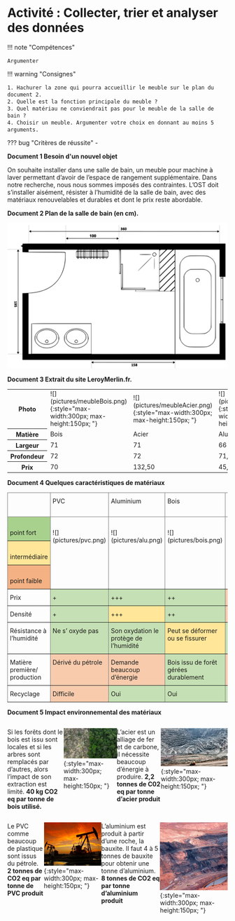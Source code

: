 # Activité : Collecter, trier et analyser des données

!!! note "Compétences"

    Argumenter 

!!! warning "Consignes"

    1. Hachurer la zone qui pourra accueillir le meuble sur le plan du document 2.
    2. Quelle est la fonction principale du meuble ? 
    3. Quel matériau ne conviendrait pas pour le meuble de la salle de bain ?
    4. Choisir un meuble. Argumenter votre choix en donnant au moins 5 arguments.

    
??? bug "Critères de réussite"
    - 



<div markdown style="page-break-after: always;">

**Document 1 Besoin d'un nouvel objet**

On souhaite installer dans une salle de bain, un meuble pour machine à laver permettant d’avoir de l’espace de rangement supplémentaire. Dans notre recherche, nous nous sommes imposés des contraintes. L’OST doit s’installer aisément, résister à l’humidité de la salle de bain, avec des matériaux renouvelables et durables et dont le prix reste abordable.



**Document 2 Plan de la salle de bain (en cm).**

![](pictures/planSDB.png)



</div>

**Document 3 Extrait du site LeroyMerlin.fr.**

<table markdown >
<tbody markdown >
<tr markdown >
<th>Photo</th>
<td markdown >![](pictures/meubleBois.png){:style="max-width:300px; max-height:150px; "}</td>
<td markdown >![](pictures/meubleAcier.png){:style="max-width:300px; max-height:150px; "}</td>
<td markdown >![](pictures/meubleAlu.png){:style="max-width:300px; max-height:150px; "}</td>
<td markdown >![](pictures/meublePVC1.png){:style="max-width:300px; max-height:150px; "}</td>
<td markdown >![](pictures/meublePVC2.png){:style="max-width:300px; max-height:150px; "}</td>
</tr>

<tr>
<th>Matière</th>
<td>Bois</td>
<td>Acier</td>
<td>Aluminium</td>
<td>PVC</td>
<td>PVC</td>
</tr>

<tr>
<th>Largeur</th>
<td>71</td>
<td>71</td>
<td>66</td>
<td>162</td>
<td>71</td>
</tr>

<tr>
<th>Profondeur</th>

<td>72</td>
<td>72</td>
<td>71,5</td>
<td>72</td>
<td>71</td>
</tr>


<tr>
<th>Prix</th>
<td>70</td>
<td>132,50</td>
<td>45,99</td>
<td>180</td>
<td>99</td>
</tr>
</tbody>
</table>



**Document 4 Quelques caractéristiques de matériaux**


<table  markdown  style="border-collapse:collapse;border-spacing:0;table-layout: fixed; width: 100%" class="tg"><colgroup><col style="width: 20%"><col style="width: 20%"><col style="width: 20%"><col style="width: 20%"><col style="width: 20%"></colgroup>
<thead>
<tr><th style="border-color:inherit;border-style:solid;border-width:1px;overflow:hidden;padding:10px 5px;text-align:left;vertical-align:top;word-break:normal"><span style="font-style:normal"> </span><br><span style="font-style:normal">&nbsp;&nbsp;				</span> 			</th><th style="border-color:inherit;border-style:solid;border-width:1px;font-weight:normal;overflow:hidden;padding:10px 5px;text-align:left;vertical-align:top;word-break:normal"> PVC 			</th><th style="border-color:inherit;border-style:solid;border-width:1px;font-weight:normal;overflow:hidden;padding:10px 5px;text-align:left;vertical-align:top;word-break:normal"> Aluminium 			</th>
<th style="border-color:inherit;border-style:solid;border-width:1px;font-weight:normal;overflow:hidden;padding:10px 5px;text-align:left;vertical-align:top;word-break:normal"> Bois 			</th><th style="border-color:inherit;border-style:solid;border-width:1px;font-weight:normal;overflow:hidden;padding:10px 5px;text-align:left;vertical-align:top;word-break:normal"> Acier 			</th></tr>
</thead>
<tbody  markdown >
<tr  markdown ><td style="background-color:#A9D18E;border-color:inherit;border-style:solid;border-width:1px;overflow:hidden;padding:10px 5px;text-align:left;vertical-align:top;word-break:normal"><span style="font-style:normal"> 			</span><br><span style="font-style:normal">  			</span><span style="background-color:#A9D18E"> 		</span><span style="font-style:normal">point fort</span></td>
<td markdown style="border-color:inherit;border-style:solid;border-width:1px;overflow:hidden;padding:10px 5px;text-align:left;vertical-align:top;word-break:normal" rowspan="3"><br>![](pictures/pvc.png)</td>
<td  markdown  style="border-color:inherit;border-style:solid;border-width:1px;overflow:hidden;padding:10px 5px;text-align:left;vertical-align:top;word-break:normal" rowspan="3"><br>![](pictures/alu.png)</td>
<td markdown  style="border-color:inherit;border-style:solid;border-width:1px;overflow:hidden;padding:10px 5px;text-align:left;vertical-align:top;word-break:normal" rowspan="3"><br>![](pictures/bois.png)</td>
<td markdown  style="border-color:inherit;border-style:solid;border-width:1px;overflow:hidden;padding:10px 5px;text-align:left;vertical-align:top;word-break:normal" rowspan="3"><br>![](pictures/acier.png)</td>
</tr>
<tr><td style="background-color:#FFE699;border-color:inherit;border-style:solid;border-width:1px;overflow:hidden;padding:10px 5px;text-align:left;vertical-align:top;word-break:normal"><span style="font-style:normal"> 			</span><br><span style="font-style:normal">  			</span><span style="background-color:#FFE699"> 		</span><span style="font-style:normal">intermédiaire</span></td></tr><tr><td style="background-color:#F4B183;border-color:inherit;border-style:solid;border-width:1px;overflow:hidden;padding:10px 5px;text-align:left;vertical-align:top;word-break:normal"><span style="font-style:normal"> 			</span><br><span style="font-style:normal">  			</span><span style="background-color:#F4B183"> 		</span><span style="font-style:normal">point 			faible</span></td></tr>
<tr><td style="border-color:inherit;border-style:solid;border-width:1px;overflow:hidden;padding:10px 5px;text-align:left;vertical-align:top;word-break:normal"> Prix 			</td><td style="background-color:#C5E0B4;border-color:inherit;border-style:solid;border-width:1px;overflow:hidden;padding:10px 5px;text-align:left;vertical-align:top;word-break:normal"> <span style="font-style:normal">+</span><span style="background-color:#C5E0B4"> 			</span></td><td style="background-color:#C5E0B4;border-color:inherit;border-style:solid;border-width:1px;overflow:hidden;padding:10px 5px;text-align:left;vertical-align:top;word-break:normal"> <span style="font-style:normal">+++</span><span style="background-color:#C5E0B4"> 			</span></td>
<td style="background-color:#C5E0B4;border-color:inherit;border-style:solid;border-width:1px;overflow:hidden;padding:10px 5px;text-align:left;vertical-align:top;word-break:normal"> <span style="font-style:normal">++</span><span style="background-color:#C5E0B4"> 			</span></td><td style="background-color:#F8CBAD;border-color:inherit;border-style:solid;border-width:1px;overflow:hidden;padding:10px 5px;text-align:left;vertical-align:top;word-break:normal"> <span style="font-style:normal">++++</span><span style="background-color:#F8CBAD"> 			</span></td></tr>
<tr><td style="border-color:inherit;border-style:solid;border-width:1px;overflow:hidden;padding:10px 5px;text-align:left;vertical-align:top;word-break:normal"> Densité 			</td><td style="background-color:#C5E0B4;border-color:inherit;border-style:solid;border-width:1px;overflow:hidden;padding:10px 5px;text-align:left;vertical-align:top;word-break:normal"> <span style="font-style:normal">+</span><span style="background-color:#C5E0B4"> 			</span></td><td style="background-color:#FFE699;border-color:inherit;border-style:solid;border-width:1px;overflow:hidden;padding:10px 5px;text-align:left;vertical-align:top;word-break:normal"> <span style="font-style:normal">+++</span><span style="background-color:#FFE699"> 			</span></td>
<td style="background-color:#C5E0B4;border-color:inherit;border-style:solid;border-width:1px;overflow:hidden;padding:10px 5px;text-align:left;vertical-align:top;word-break:normal"> <span style="font-style:normal">++</span><span style="background-color:#C5E0B4"> 			</span></td><td style="background-color:#F8CBAD;border-color:inherit;border-style:solid;border-width:1px;overflow:hidden;padding:10px 5px;text-align:left;vertical-align:top;word-break:normal"> <span style="font-style:normal">++++++++</span><span style="background-color:#F8CBAD"> 			</span></td></tr>
<tr><td style="border-color:inherit;border-style:solid;border-width:1px;overflow:hidden;padding:10px 5px;text-align:left;vertical-align:top;word-break:normal"> Résistance à l’humidité 			</td><td style="background-color:#C5E0B4;border-color:inherit;border-style:solid;border-width:1px;overflow:hidden;padding:10px 5px;text-align:left;vertical-align:top;word-break:normal"> <span style="font-style:normal">Ne s’ oxyde pas</span><span style="background-color:#C5E0B4"> 			</span></td><td style="background-color:#C5E0B4;border-color:inherit;border-style:solid;border-width:1px;overflow:hidden;padding:10px 5px;text-align:left;vertical-align:top;word-break:normal"> <span style="font-style:normal">Son oxydation le protège de l’humidité</span><span style="background-color:#C5E0B4"> 			</span></td>
<td style="background-color:#FFE699;border-color:inherit;border-style:solid;border-width:1px;overflow:hidden;padding:10px 5px;text-align:left;vertical-align:top;word-break:normal"> <span style="font-style:normal">Peut se déformer ou se fissurer</span><span style="background-color:#FFE699"> 			</span></td><td style="background-color:#C5E0B4;border-color:inherit;border-style:solid;border-width:1px;overflow:hidden;padding:10px 5px;text-align:left;vertical-align:top;word-break:normal"> <span style="font-style:normal">Inoxydable</span><span style="background-color:#C5E0B4"> 			</span></td></tr>
<tr><td style="border-color:inherit;border-style:solid;border-width:1px;overflow:hidden;padding:10px 5px;text-align:left;vertical-align:top;word-break:normal"> Matière première/ production 			</td><td style="background-color:#F8CBAD;border-color:inherit;border-style:solid;border-width:1px;overflow:hidden;padding:10px 5px;text-align:left;vertical-align:top;word-break:normal"> <span style="font-style:normal">Dérivé du pétrole</span><span style="background-color:#F8CBAD"> 			</span></td><td style="background-color:#F8CBAD;border-color:inherit;border-style:solid;border-width:1px;overflow:hidden;padding:10px 5px;text-align:left;vertical-align:top;word-break:normal"> <span style="font-style:normal">Demande beaucoup d’énergie</span><span style="background-color:#F8CBAD"> 			</span></td>
<td style="background-color:#C5E0B4;border-color:inherit;border-style:solid;border-width:1px;overflow:hidden;padding:10px 5px;text-align:left;vertical-align:top;word-break:normal"> <span style="font-style:normal">Bois issu de forêt gérées durablement</span><span style="background-color:#C5E0B4"> 			</span></td><td style="background-color:#F8CBAD;border-color:inherit;border-style:solid;border-width:1px;overflow:hidden;padding:10px 5px;text-align:left;vertical-align:top;word-break:normal"> <span style="font-style:normal">Demande beaucoup d’énergie à produire</span><span style="background-color:#F8CBAD"> 			</span></td></tr>
<tr><td style="border-color:inherit;border-style:solid;border-width:1px;overflow:hidden;padding:10px 5px;text-align:left;vertical-align:top;word-break:normal"> Recyclage 			</td><td style="background-color:#F8CBAD;border-color:inherit;border-style:solid;border-width:1px;overflow:hidden;padding:10px 5px;text-align:left;vertical-align:top;word-break:normal"> <span style="font-style:normal">Difficile</span><span style="background-color:#F8CBAD"> 			</span></td><td style="background-color:#C5E0B4;border-color:inherit;border-style:solid;border-width:1px;overflow:hidden;padding:10px 5px;text-align:left;vertical-align:top;word-break:normal"> <span style="font-style:normal">Oui</span><span style="background-color:#C5E0B4"> 			</span></td>
<td style="background-color:#C5E0B4;border-color:inherit;border-style:solid;border-width:1px;overflow:hidden;padding:10px 5px;text-align:left;vertical-align:top;word-break:normal"> <span style="font-style:normal">Oui</span><span style="background-color:#C5E0B4"> 			</span></td><td style="background-color:#C5E0B4;border-color:inherit;border-style:solid;border-width:1px;overflow:hidden;padding:10px 5px;text-align:left;vertical-align:top;word-break:normal"> <span style="font-style:normal">Recyclable à l’infini</span><span style="background-color:#C5E0B4"> 			</span></td></tr>
</tbody></table>

**Document 5 Impact environnemental des matériaux**



<div markdown style="display:flex; flex: 1 1 0; flex-direction:row">

Si les forêts dont le bois est issu sont locales et si les arbres sont remplacés par d’autres, alors l’impact de son extraction est limité. 
**40 kg CO2 eq par tonne de bois utilisé.**

![](pictures/foret.png){:style="max-width:300px; max-height:150px; "}

L’acier est un alliage de fer et de carbone, il nécessite beaucoup d’énergie à produire. 
**2,2 tonnes de C02 eq par tonne d’acier produit**

![](pictures/mineAcier.png){:style="max-width:300px; max-height:150px; "}

</div>

<div markdown style="display:flex; flex: 1 1 0; flex-direction:row">

Le PVC comme beaucoup de plastique sont issus du pétrole. 
**2 tonnes de CO2 eq par tonne de PVC produit**

![](pictures/puitPetrole.png){:style="max-width:300px; max-height:150px; "}

L’aluminium est produit à partir d’une roche, la bauxite. Il faut 4 à 5 tonnes de bauxite pour obtenir une tonne d’aluminium. 
**8 tonnes de CO2 eq par tonne d’aluminium produit**

![](pictures/mineAlu.png){:style="max-width:300px; max-height:150px; "}
</div>


